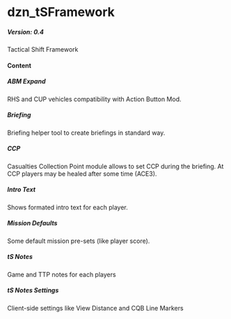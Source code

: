 # dzn_tSFramework
##### Version: 0.4
Tactical Shift Framework

#### Content
##### ABM Expand
RHS and CUP vehicles compatibility with Action Button Mod.

##### Briefing
Briefing helper tool to create briefings in standard way.

##### CCP
Casualties Collection Point module allows to set CCP during the briefing. At CCP players may be healed after some time (ACE3). 

##### Intro Text
Shows formated intro text for each player.

##### Mission Defaults
Some default mission pre-sets (like player score).

##### tS Notes
Game and TTP notes for each players

##### tS Notes Settings
Client-side settings like View Distance and CQB Line Markers
